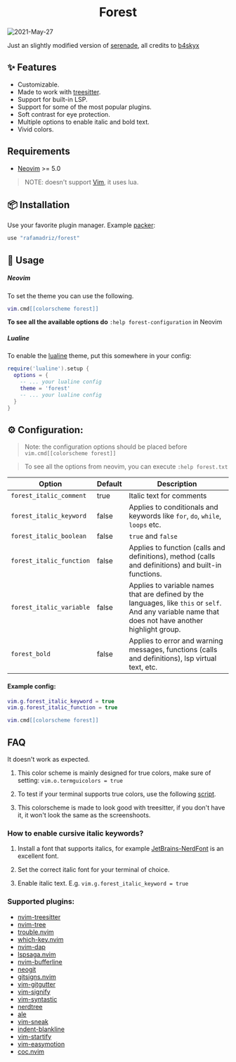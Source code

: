<h1 align="center">
Forest
</h1>

![2021-May-27](https://user-images.githubusercontent.com/67771985/119868414-89f64e80-bf0e-11eb-8cc9-bcdbd006fc7e.png)

Just an slightly modified version of
[serenade](https://github.com/b4skyx/serenade), all credits to
[b4skyx](https://github.com/b4skyx/serenade)

## ✨ Features

- Customizable.
- Made to work with [treesitter](https://github.com/nvim-treesitter/nvim-treesitter).
- Support for built-in LSP.
- Support for some of the most popular plugins.
- Soft contrast for eye protection.
- Multiple options to enable italic and bold text.
- Vivid colors.

## Requirements

- [Neovim](https://github.com/neovim/neovim) >= 5.0

> NOTE: doesn't support [Vim](https://github.com/vim/vim), it uses lua.

## 📦 Installation

Use your favorite plugin manager. Example [packer](https://github.com/wbthomason/packer.nvim):

```lua
use "rafamadriz/forest"
```

## 🚀 Usage

##### Neovim

To set the theme you can use the following.

```lua
vim.cmd[[colorscheme forest]]
```

**To see all the available options do** `:help forest-configuration` in Neovim

##### Lualine

To enable the [lualine](https://github.com/hoob3rt/lualine.nvim) theme, put this somewhere in your config:

```lua
require('lualine').setup {
  options = {
    -- ... your lualine config
    theme = 'forest'
    -- ... your lualine config
  }
}
```

## ⚙️ Configuration:

> Note: the configuration options should be placed before `vim.cmd[[colorscheme forest]]`

> To see all the options from neovim, you can execute `:help forest.txt`

| Option                   | Default | Description                                                                                                                                           |
| ------------------------ | ------- | ----------------------------------------------------------------------------------------------------------------------------------------------------- |
| `forest_italic_comment`  | true    | Italic text for comments                                                                                                                              |
| `forest_italic_keyword`  | false   | Applies to conditionals and keywords like `for`, `do`, `while`, `loops` etc.                                                                          |
| `forest_italic_boolean ` | false   | `true` and `false`                                                                                                                                    |
| `forest_italic_function` | false   | Applies to function (calls and definitions), method (calls and definitions) and built-in functions.                                                   |
| `forest_italic_variable` | false   | Applies to variable names that are defined by the languages, like `this` or `self`. And any variable name that does not have another highlight group. |
| `forest_bold`            | false   | Applies to error and warning messages, functions (calls and definitions), lsp virtual text, etc.                                                      |

#### Example config:

```lua
vim.g.forest_italic_keyword = true
vim.g.forest_italic_function = true

vim.cmd[[colorscheme forest]]
```

## FAQ

It doesn't work as expected.

1. This color scheme is mainly designed for true colors, make sure of setting:
   `vim.o.termguicolors = true`

2. To test if your terminal supports true colors, use the following [script](https://gist.github.com/XVilka/8346728).

3. This colorscheme is made to look good with treesitter, if you don't have it, it won't look the same as the screenshoots.

### How to enable cursive italic keywords?

1. Install a font that supports italics, for example
   [JetBrains-NerdFont](https://www.nerdfonts.com/font-downloads) is an
   excellent font.

2. Set the correct italic font for your terminal of choice.

3. Enable italic text. E.g. `vim.g.forest_italic_keyword = true`

### Supported plugins:

- [nvim-treesitter](https://github.com/nvim-treesitter/nvim-treesitter)
- [nvim-tree](https://github.com/kyazdani42/nvim-tree.lua)
- [trouble.nvim](https://github.com/folke/trouble.nvim)
- [which-key.nvim](https://github.com/folke/which-key.nvim)
- [nvim-dap](https://github.com/mfussenegger/nvim-dap)
- [lspsaga.nvim](https://github.com/glepnir/lspsaga.nvim)
- [nvim-bufferline](https://github.com/akinsho/nvim-bufferline.lua)
- [neogit](https://github.com/TimUntersberger/neogit)
- [gitsigns.nvim](https://github.com/lewis6991/gitsigns.nvim)
- [vim-gitgutter](https://github.com/airblade/vim-gitgutter)
- [vim-signify](https://github.com/mhinz/vim-signify)
- [vim-syntastic](https://github.com/vim-syntastic/syntastic)
- [nerdtree](https://github.com/preservim/nerdtree)
- [ale](https://github.com/dense-analysis/ale)
- [vim-sneak](https://github.com/justinmk/vim-sneak)
- [indent-blankline](https://github.com/lukas-reineke/indent-blankline.nvim)
- [vim-startify](https://github.com/mhinz/vim-startify)
- [vim-easymotion](https://github.com/easymotion/vim-easymotion)
- [coc.nvim](https://github.com/neoclide/coc.nvim)
